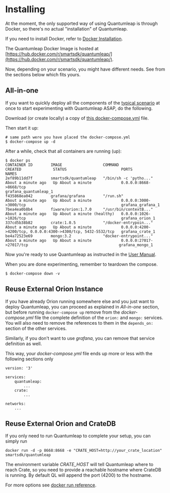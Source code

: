 # Installing

At the moment, the only supported way of using Quantumleap is through Docker, so there's no actual "installation" of Quantumleap.

If you need to install Docker, refer to [Docker Installation](https://docs.docker.com/engine/installation/).

The Quantumleap Docker Image is hosted at [https://hub.docker.com/r/smartsdk/quantumleap/](https://hub.docker.com/r/smartsdk/quantumleap/).

Now, depending on your scenario, you might have different needs. See from the sections below which fits yours.


## All-in-one

If you want to quickly deploy all the components of the [typical scenario](../index.md) at once to start experimenting with Quantumleap ASAP, do the following.

Download (or create locally) a copy of [this docker-compose.yml](https://raw.githubusercontent.com/smartsdk/ngsi-timeseries-api/master/experiments/grafana/docker-compose.yml) file.

Then start it up:

    # same path were you have placed the docker-compose.yml
    $ docker-compose up -d

After a while, check that all containers are running (up):

    $ docker ps
    CONTAINER ID        IMAGE                  COMMAND                  CREATED              STATUS                        PORTS                                                           NAMES
    2ef89b11dd7f        smartsdk/quantumleap   "/bin/sh -c 'pytho..."   About a minute ago   Up About a minute             0.0.0.0:8668->8668/tcp                                          grafana_quantumleap_1
    f435868ea042        grafana/grafana        "/run.sh"                About a minute ago   Up About a minute             0.0.0.0:3000->3000/tcp                                          grafana_grafana_1
    7bea4ea0b8b4        fiware/orion:1.7.0     "/usr/bin/contextB..."   About a minute ago   Up About a minute (healthy)   0.0.0.0:1026->1026/tcp                                          grafana_orion_1
    337cd5b38b82        crate:1.0.5            "/docker-entrypoin..."   About a minute ago   Up About a minute             0.0.0.0:4200->4200/tcp, 0.0.0.0:4300->4300/tcp, 5432-5532/tcp   grafana_crate_1
    be4a72523e69        mongo:3.2              "docker-entrypoint..."   About a minute ago   Up About a minute             0.0.0.0:27017->27017/tcp                                        grafana_mongo_1

Now you're ready to use Quantumleap as instructed in the [User Manual](../user/index.md).

When you are done experimenting, remember to teardown the compose.

    $ docker-compose down -v


## Reuse External Orion Instance

If you have already Orion running somewhere else and you just want to deploy Quantumleap, you can proceed as explained in *All-in-one* section, but before running ```docker-compose up``` remove from the *docker-compose.yml* file the complete definition of the ```orion:``` and ```mongo:``` services. You will also need to remove the references to them in the ```depends_on:``` section of the other services.

Similarly, if you don't want to use *grafana*, you can remove that service definition as well.

This way, your *docker-compose.yml* file ends up more or less with the following sections only

    version: '3'

    services:
        quantumleap:
            ...
        crate:
            ...

    networks:
        ...

## Reuse External Orion and CrateDB

If you only need to run Quantumleap to complete your setup, you can simply run

    docker run -d -p 8668:8668 -e "CRATE_HOST=http://your_crate_location" smartsdk/quantumleap

The environment variable *CRATE_HOST* will tell Quantumleap where to reach Crate, so you need to provide a reachable hostname where CrateDB is running. By default QL will append the port (4200) to the hostname.

For more options see [docker run reference](https://docs.docker.com/engine/reference/run/).
